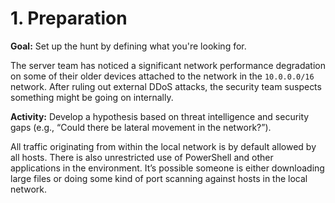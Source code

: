# 1. Preparation

**Goal:** Set up the hunt by defining what you're looking for.

The server team has noticed a significant network performance degradation on some of their older devices attached to the network in the `10.0.0.0/16` network. After ruling out external DDoS attacks, the security team suspects something might be going on internally.

**Activity:** Develop a hypothesis based on threat intelligence and security gaps (e.g., “Could there be lateral movement in the network?”).

All traffic originating from within the local network is by default allowed by all hosts. There is also unrestricted use of PowerShell and other applications in the environment. It’s possible someone is either downloading large files or doing some kind of port scanning against hosts in the local network.
